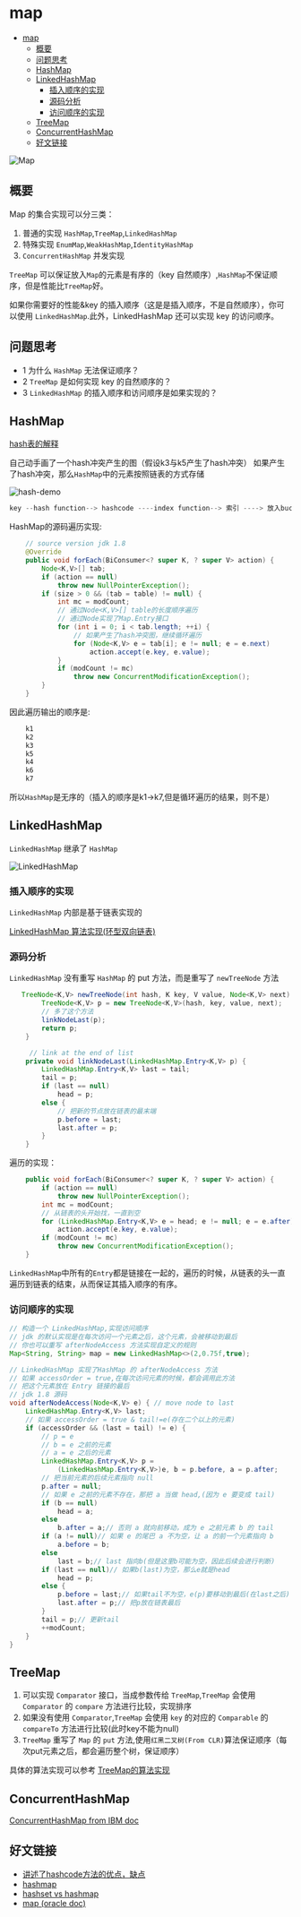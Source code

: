 # map

- [map](#map)
  - [概要](#%E6%A6%82%E8%A6%81)
  - [问题思考](#%E9%97%AE%E9%A2%98%E6%80%9D%E8%80%83)
  - [HashMap](#hashmap)
  - [LinkedHashMap](#linkedhashmap)
    - [插入顺序的实现](#%E6%8F%92%E5%85%A5%E9%A1%BA%E5%BA%8F%E7%9A%84%E5%AE%9E%E7%8E%B0)
    - [源码分析](#%E6%BA%90%E7%A0%81%E5%88%86%E6%9E%90)
    - [访问顺序的实现](#%E8%AE%BF%E9%97%AE%E9%A1%BA%E5%BA%8F%E7%9A%84%E5%AE%9E%E7%8E%B0)
  - [TreeMap](#treemap)
  - [ConcurrentHashMap](#concurrenthashmap)
  - [好文链接](#%E5%A5%BD%E6%96%87%E9%93%BE%E6%8E%A5)

![Map](images/map.png)

## 概要

Map 的集合实现可以分三类：

1. 普通的实现 `HashMap`,`TreeMap`,`LinkedHashMap`
2. 特殊实现 `EnumMap`,`WeakHashMap`,`IdentityHashMap`
3. `ConcurrentHashMap` 并发实现

`TreeMap` 可以保证放入`Map`的元素是有序的（key 自然顺序）,`HashMap`不保证顺序，但是性能比`TreeMap`好。

如果你需要好的性能&key 的插入顺序（这是是插入顺序，不是自然顺序），你可以使用 `LinkedHashMap`.此外，LinkedHashMap 还可以实现 key 的访问顺序。

## 问题思考

- 1 为什么 `HashMap` 无法保证顺序？
- 2 `TreeMap` 是如何实现 key 的自然顺序的？
- 3 `LinkedHashMap` 的插入顺序和访问顺序是如果实现的？

## HashMap

[hash表的解释](https://liujiacai.net/blog/2015/09/03/java-hashmap/#哈希表（hash-table）)

自己动手画了一个hash冲突产生的图（假设k3与k5产生了hash冲突）
如果产生了hash冲突，那么`HashMap`中的元素按照链表的方式存储

![hash-demo](./images/hash-demo.png)

```java
key --hash function--> hashcode ----index function--> 索引 ----> 放入bucketsz中(放入buckets是一个Map.Entry 数组)
```

HashMap的源码遍历实现:

```java
    // source version jdk 1.8
    @Override
    public void forEach(BiConsumer<? super K, ? super V> action) {
        Node<K,V>[] tab;
        if (action == null)
            throw new NullPointerException();
        if (size > 0 && (tab = table) != null) {
            int mc = modCount;
            // 通过Node<K,V>[] table的长度顺序遍历
            // 通过Node实现了Map.Entry接口
            for (int i = 0; i < tab.length; ++i) {
                // 如果产生了hash冲突图，继续循环遍历
                for (Node<K,V> e = tab[i]; e != null; e = e.next)
                    action.accept(e.key, e.value);
            }
            if (modCount != mc)
                throw new ConcurrentModificationException();
        }
    }
```

因此遍历输出的顺序是:

```java
    k1
    k2
    k3
    k5
    k4
    k6
    k7
```

所以`HashMap`是无序的（插入的顺序是k1->k7,但是循环遍历的结果，则不是）

## LinkedHashMap

`LinkedHashMap` 继承了 `HashMap`

![LinkedHashMap](images/LinkedHashMap.png)

### 插入顺序的实现

`LinkedHashMap` 内部是基于链表实现的

[LinkedHashMap 算法实现(环型双向链表)](https://liujiacai.net/blog/2015/09/12/java-linkedhashmap/#双向链表)

### 源码分析

`LinkedHashMap` 没有重写 `HashMap` 的 put 方法，而是重写了 `newTreeNode` 方法

```java
   TreeNode<K,V> newTreeNode(int hash, K key, V value, Node<K,V> next) {
        TreeNode<K,V> p = new TreeNode<K,V>(hash, key, value, next);
        // 多了这个方法
        linkNodeLast(p);
        return p;
    }

     // link at the end of list
    private void linkNodeLast(LinkedHashMap.Entry<K,V> p) {
        LinkedHashMap.Entry<K,V> last = tail;
        tail = p;
        if (last == null)
            head = p;
        else {
            // 把新的节点放在链表的最末端
            p.before = last;
            last.after = p;
        }
    }
```

遍历的实现：

```java
    public void forEach(BiConsumer<? super K, ? super V> action) {
        if (action == null)
            throw new NullPointerException();
        int mc = modCount;
        // 从链表的头开始找，一直到空
        for (LinkedHashMap.Entry<K,V> e = head; e != null; e = e.after)
            action.accept(e.key, e.value);
        if (modCount != mc)
            throw new ConcurrentModificationException();
    }
```

`LinkedHashMap`中所有的`Entry`都是链接在一起的，遍历的时候，从链表的头一直遍历到链表的结束，从而保证其插入顺序的有序。

### 访问顺序的实现

```java
// 构造一个 LinkedHashMap,实现访问顺序
// jdk 的默认实现是在每次访问一个元素之后，这个元素，会被移动到最后
// 你也可以重写 afterNodeAccess 方法实现自定义的规则
Map<String, String> map = new LinkedHashMap<>(2,0.75f,true);

// LinkedHashMap 实现了HashMap 的 afterNodeAccess 方法
// 如果 accessOrder = true,在每次访问元素的时候，都会调用此方法
// 把这个元素放在 Entry 链接的最后
// jdk 1.8 源码
void afterNodeAccess(Node<K,V> e) { // move node to last
    LinkedHashMap.Entry<K,V> last;
    // 如果 accessOrder = true & tail!=e(存在二个以上的元素)
    if (accessOrder && (last = tail) != e) {
        // p = e
        // b = e 之前的元素
        // a = e 之后的元素
        LinkedHashMap.Entry<K,V> p =
            (LinkedHashMap.Entry<K,V>)e, b = p.before, a = p.after;
        // 把当前元素的后续元素指向 null
        p.after = null;
        // 如果 e 之前的元素不存在，那把 a 当做 head,(因为 e 要变成 tail)
        if (b == null)
            head = a;
        else
            b.after = a;// 否则 a 就向前移动，成为 e 之前元素 b 的 tail
        if (a != null)// 如果 e 的尾巴 a 不为空，让 a 的前一个元素指向 b
            a.before = b;
        else
            last = b;// last 指向b(但是这里b可能为空，因此后续会进行判断)
        if (last == null)// 如果b(last)为空，那么e就是head
            head = p;
        else {
            p.before = last;// 如果tail不为空，e(p)要移动到最后(在last之后)
            last.after = p;// 把p放在链表最后
        }
        tail = p;// 更新tail
        ++modCount;
    }
}
```

## TreeMap

1. 可以实现 `Comparator` 接口，当成参数传给 `TreeMap`,`TreeMap` 会使用`Comparator` 的 `compare` 方法进行比较，实现排序
2. 如果没有使用 `Comparator`,`TreeMap` 会使用 `key` 的对应的 `Comparable` 的`compareTo` 方法进行比较(此时key不能为null)
3. `TreeMap` 重写了 `Map` 的 `put` 方法,使用`红黑二叉树(From CLR)`算法保证顺序（每次put元素之后，都会遍历整个树，保证顺序）

具体的算法实现可以参考 [TreeMap的算法实现](https://liujiacai.net/blog/2015/09/04/java-treemap/)

## ConcurrentHashMap

[ConcurrentHashMap from IBM doc](https://www.ibm.com/developerworks/cn/java/java-lo-concurrenthashmap/index.html)

## 好文链接

- [讲述了hashcode方法的优点，缺点](https://ericlippert.com/2011/02/28/guidelines-and-rules-for-gethashcode/)
- [hashmap](https://liujiacai.net/blog/2015/09/03/java-hashmap/)
- [hashset vs hashmap](http://www.cnblogs.com/ywl925/p/3865269.html)
- [map (oracle doc)](https://docs.oracle.com/javase/tutorial/collections/implementations/map.html)